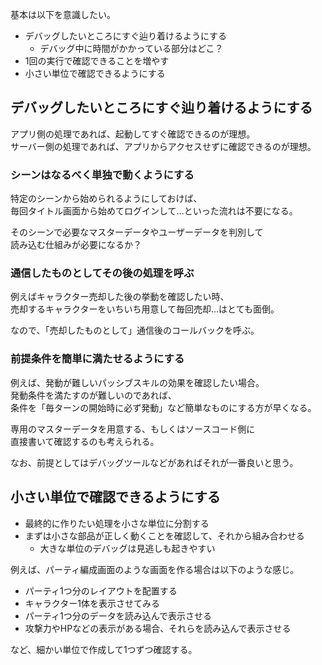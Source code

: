 基本は以下を意識したい。

* デバッグしたいところにすぐ辿り着けるようにする
	- デバッグ中に時間がかかっている部分はどこ？
* 1回の実行で確認できることを増やす
* 小さい単位で確認できるようにする

## デバッグしたいところにすぐ辿り着けるようにする
アプリ側の処理であれば、起動してすぐ確認できるのが理想。  
サーバー側の処理であれば、アプリからアクセスせずに確認できるのが理想。

### シーンはなるべく単独で動くようにする
特定のシーンから始められるようにしておけば、  
毎回タイトル画面から始めてログインして…といった流れは不要になる。

そのシーンで必要なマスターデータやユーザーデータを判別して  
読み込む仕組みが必要になるか？

### 通信したものとしてその後の処理を呼ぶ
例えばキャラクター売却した後の挙動を確認したい時、  
売却するキャラクターをいちいち用意して毎回売却…はとても面倒。

なので、「売却したものとして」通信後のコールバックを呼ぶ。

### 前提条件を簡単に満たせるようにする
例えば、発動が難しいパッシブスキルの効果を確認したい場合。  
発動条件を満たすのが難しいのであれば、  
条件を「毎ターンの開始時に必ず発動」など簡単なものにする方が早くなる。

専用のマスターデータを用意する、もしくはソースコード側に  
直接書いて確認するのも考えられる。

なお、前提としてはデバッグツールなどがあればそれが一番良いと思う。

## 小さい単位で確認できるようにする
* 最終的に作りたい処理を小さな単位に分割する  
* まずは小さな部品が正しく動くことを確認して、それから組み合わせる
	- 大きな単位のデバッグは見逃しも起きやすい

例えば、パーティ編成画面のような画面を作る場合は以下のような感じ。

* パーティ1つ分のレイアウトを配置する
* キャラクター1体を表示させてみる
* パーティ1つ分のデータを読み込んで表示させる
* 攻撃力やHPなどの表示がある場合、それらを読み込んで表示させる

など、細かい単位で作成して1つずつ確認する。